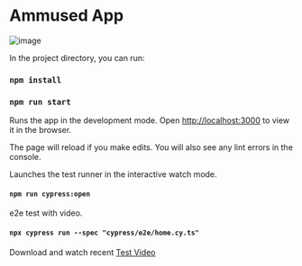 # Ammused App

![image](https://user-images.githubusercontent.com/9652826/194838459-52c128b3-da6c-4f93-9dcf-b1640cfeeb1a.png)

In the project directory, you can run:

### `npm install`

### `npm run start`

Runs the app in the development mode.
Open [http://localhost:3000](http://localhost:3000) to view it in the browser.

The page will reload if you make edits.
You will also see any lint errors in the console.


Launches the test runner in the interactive watch mode.
#### `npm run cypress:open` 


e2e test with video.
#### `npx cypress run --spec "cypress/e2e/home.cy.ts"` 

Download and watch recent [Test Video](https://github.com/harshan89/amused/blob/master/cypress/videos/home.cy.ts.mp4?raw=true)

